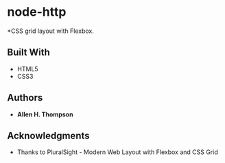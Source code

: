# node-http
*CSS grid layout with Flexbox.

## Built With
* HTML5
* CSS3

## Authors
* **Allen H. Thompson**

## Acknowledgments
* Thanks to PluralSight - Modern Web Layout with Flexbox and CSS Grid
